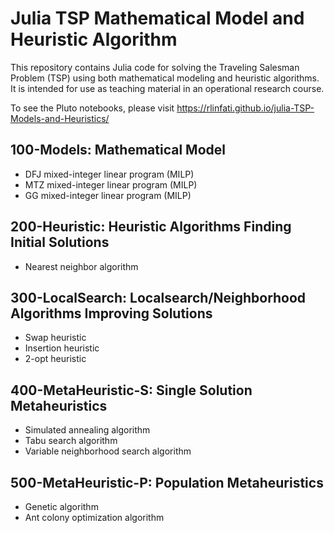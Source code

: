 # Julia TSP Mathematical Model and Heuristic Algorithm

This repository contains Julia code for solving the Traveling Salesman Problem (TSP) using both mathematical modeling and heuristic algorithms. It is intended for use as teaching material in an operational research course.

To see the Pluto notebooks, please visit https://rlinfati.github.io/julia-TSP-Models-and-Heuristics/

## 100-Models: Mathematical Model
- DFJ mixed-integer linear program (MILP)
- MTZ mixed-integer linear program (MILP)
- GG  mixed-integer linear program (MILP)

## 200-Heuristic: Heuristic Algorithms Finding Initial Solutions
- Nearest neighbor algorithm

## 300-LocalSearch: Localsearch/Neighborhood Algorithms Improving Solutions
- Swap heuristic
- Insertion heuristic
- 2-opt heuristic

## 400-MetaHeuristic-S: Single Solution Metaheuristics
- Simulated annealing algorithm
- Tabu search algorithm
- Variable neighborhood search algorithm

## 500-MetaHeuristic-P: Population Metaheuristics
- Genetic algorithm
- Ant colony optimization algorithm
